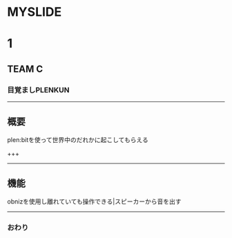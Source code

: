 # MYSLIDE
# 1 
## TEAM C 

### 目覚ましPLENKUN 




---


## 概要
plen:bitを使って世界中のだれかに起こしてもらえる

+++



---


## 機能
obnizを使用し離れていても操作できる|スピーカーから音を出す



---


### おわり
